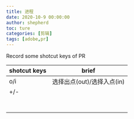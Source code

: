 ```yaml
---
title: 进程
date: 2020-10-9 00:00:00
author: shepherd
toc: ture
categories: [剪辑]
tags: [adobe,pr]
---
```


Record some shotcut keys of PR

<!-- more -->

| shotcut keys | brief                      |
| ------------ | -------------------------- |
| o/i          | 选择出点(out)/选择入点(in) |
| +/-          |                            |
|              |                            |
|              |                            |
|              |                            |
|              |                            |
|              |                            |
|              |                            |
|              |                            |


